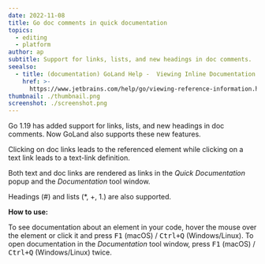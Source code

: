 ```yaml
---
date: 2022-11-08
title: Go doc comments in quick documentation
topics:
  - editing
  - platform
author: ap
subtitle: Support for links, lists, and new headings in doc comments.
seealso:
  - title: (documentation) GoLand Help -  Viewing Inline Documentation
    href: >-
      https://www.jetbrains.com/help/go/viewing-reference-information.html#inline-quick-documentation
thumbnail: ./thumbnail.png
screenshot: ./screenshot.png
---
```


Go 1.19 has added support for links, lists, and new headings in doc comments. Now GoLand also supports these new features.

Clicking on doc links leads to the referenced element while clicking on a text link leads to a text-link definition.

Both text and doc links are rendered as links in the _Quick Documentation_ popup and the _Documentation_ tool window.

Headings (#) and lists (\*, +, 1.) are also supported.

**How to use:**

To see documentation about an element in your code, hover the mouse over the element or click it and press <kbd>F1</kbd> (macOS) / <kbd>Ctrl+Q</kbd> (Windows/Linux). To open documentation in the _Documentation_ tool window, press <kbd>F1</kbd> (macOS) / <kbd>Ctrl+Q</kbd> (Windows/Linux) twice.

